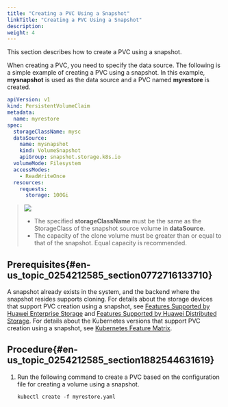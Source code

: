 ```yaml
---
title: "Creating a PVC Using a Snapshot"
linkTitle: "Creating a PVC Using a Snapshot"
description: 
weight: 4
---
```


This section describes how to create a PVC using a snapshot.

When creating a PVC, you need to specify the data source. The following is a simple example of creating a PVC using a snapshot. In this example,  **mysnapshot**  is used as the data source and a PVC named  **myrestore**  is created.

```yaml
apiVersion: v1
kind: PersistentVolumeClaim
metadata:
  name: myrestore
spec:
  storageClassName: mysc
  dataSource:
    name: mysnapshot
    kind: VolumeSnapshot
    apiGroup: snapshot.storage.k8s.io
  volumeMode: Filesystem
  accessModes:
    - ReadWriteOnce
  resources:
    requests:
      storage: 100Gi
```

>![](/css-docs/public_sys-resources/en-us/icon-notice.gif)  
>-   The specified  **storageClassName**  must be the same as the StorageClass of the snapshot source volume in  **dataSource**.
>-   The capacity of the clone volume must be greater than or equal to that of the snapshot. Equal capacity is recommended.

## Prerequisites{#en-us_topic_0254212585_section0772716133710}

A snapshot already exists in the system, and the backend where the snapshot resides supports cloning. For details about the storage devices that support PVC creation using a snapshot, see  [Features Supported by Huawei Enterprise Storage](/docs/compatibility-and-features/compatibility-with-huawei-enterprise-storage#section0652122673620)  and  [Features Supported by Huawei Distributed Storage](/docs/compatibility-and-features/compatibility-with-huawei-distributed-storage#section14115311203711). For details about the Kubernetes versions that support PVC creation using a snapshot, see  [Kubernetes Feature Matrix](/docs/compatibility-and-features/kubernetes-feature-matrix).

## Procedure{#en-us_topic_0254212585_section1882544631619}

1.  Run the following command to create a PVC based on the configuration file for creating a volume using a snapshot.

    ```
    kubectl create -f myrestore.yaml
    ```


